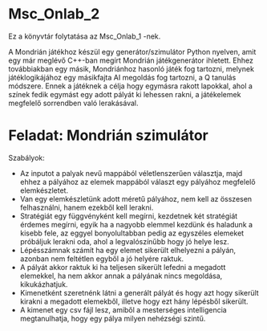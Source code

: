 # Msc_Onlab_2
Ez a könyvtár folytatása az Msc_Onlab_1 -nek. 

A Mondrián játékhoz készül egy generátor/szimulátor Python nyelven, amit egy már meglévő C++-ban megírt Mondrián játékgenerátor ihletett. 
Ehhez továbbiakban egy másik, Mondriánhoz hasonló játék fog tartozni, melynek játéklogikájához egy másikfajta AI megoldás fog tartozni, a Q tanulás módszere. 
Ennek a játéknek a célja hogy egymásra rakott lapokkal, ahol a színek fedik egymást egy adott pályát ki lehessen rakni, a játékelemek megfelelő sorrendben való lerakásával.

# Feladat: Mondrián szimulátor

Szabályok:
 - Az inputot a palyak nevű mappából véletlenszerűen választja, majd ehhez a pályához az elemek mappából választ egy pályához megfelelő elemkészletet.
 - Van egy elemkészletünk adott méretű pályához, nem kell az összesen felhasználni, hanem ezekből kell lerakni.
 - Stratégiát egy függvényként kell megírni, kezdetnek két stratégiát érdemes megírni, egyik ha a nagyobb elemmel kezdünk és haladunk a kisebb fele, az eggyel bonyolultabban pedig az egyszéles elemeket próbáljuk lerakni oda, ahol a legvalószínűbb hogy jó helye lesz.
 - Lépésszámnak számít ha egy elemet sikerült elhelyezni a pályán, azonban nem feltétlen egyből a jó helyére raktuk.
 - A pályát akkor raktuk ki ha teljesen sikerült lefedni a megadott elemekkel, ha nem akkor annak a pályának nincs megoldása, kikukázhatjuk.
 - Kimenetként szeretnénk látni a generált pályát és hogy azt hogy sikerült kirakni a megadott elemekből, illetve hogy ezt hány lépésből sikerült.
 - A kimenet egy csv fájl lesz, amiből a mesterséges intelligencia megtanulhatja, hogy egy pálya milyen nehézségi szintű.

